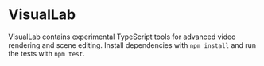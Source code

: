# VisualLab

VisualLab contains experimental TypeScript tools for advanced video rendering and scene editing. Install dependencies with `npm install` and run the tests with `npm test`.
